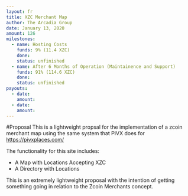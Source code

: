 ```yaml
---
layout: fr
title: XZC Merchant Map
author: The Arcadia Group
date: January 13, 2020
amount: 126
milestones:
  - name: Hosting Costs 
    funds: 9% (11.4 XZC)
    done:
    status: unfinished
  - name: After 6 Months of Operation (Maintainence and Support)
    funds: 91% (114.6‬ XZC)
    done:
    status: unfinished
payouts:
  - date:
    amount:
  - date:
    amount:
---
```

#Proposal
This is a lightweight propsal for the implementation of a zcoin merchant map using the same system that PIVX does for https://pivxplaces.com/

The functionality for this site includes:
- A Map with Locations Accepting XZC
- A Directory with Locations

This is an extremely lightweight proposal with the intention of getting something going in relation to the Zcoin Merchants concept. 
